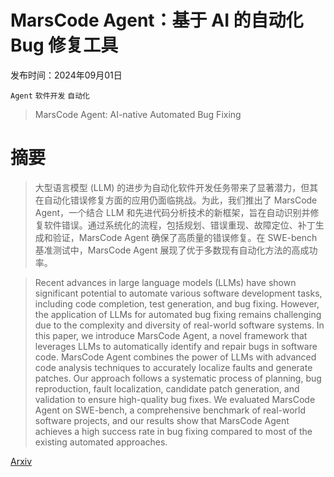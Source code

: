 # MarsCode Agent：基于 AI 的自动化 Bug 修复工具

发布时间：2024年09月01日

`Agent` `软件开发` `自动化`

> MarsCode Agent: AI-native Automated Bug Fixing

# 摘要

> 大型语言模型 (LLM) 的进步为自动化软件开发任务带来了显著潜力，但其在自动化错误修复方面的应用仍面临挑战。为此，我们推出了 MarsCode Agent，一个结合 LLM 和先进代码分析技术的新框架，旨在自动识别并修复软件错误。通过系统化的流程，包括规划、错误重现、故障定位、补丁生成和验证，MarsCode Agent 确保了高质量的错误修复。在 SWE-bench 基准测试中，MarsCode Agent 展现了优于多数现有自动化方法的高成功率。

> Recent advances in large language models (LLMs) have shown significant potential to automate various software development tasks, including code completion, test generation, and bug fixing. However, the application of LLMs for automated bug fixing remains challenging due to the complexity and diversity of real-world software systems. In this paper, we introduce MarsCode Agent, a novel framework that leverages LLMs to automatically identify and repair bugs in software code. MarsCode Agent combines the power of LLMs with advanced code analysis techniques to accurately localize faults and generate patches. Our approach follows a systematic process of planning, bug reproduction, fault localization, candidate patch generation, and validation to ensure high-quality bug fixes. We evaluated MarsCode Agent on SWE-bench, a comprehensive benchmark of real-world software projects, and our results show that MarsCode Agent achieves a high success rate in bug fixing compared to most of the existing automated approaches.

[Arxiv](https://arxiv.org/abs/2409.00899)